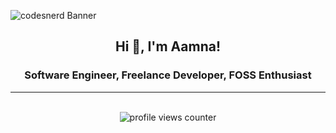 <!-- Banner -->

![codesnerd Banner](https://github.com/codesnerd/codesnerd/assets/70039999/e259a9f1-178b-4ef8-9264-fa423874cb07.gif)

<!-- Introduction -->
<section align="center">
  <h1>Hi 👋, I'm Aamna!</h1>
  <h3>Software Engineer, Freelance Developer, FOSS Enthusiast</h3>
</section>
<hr />
<br />

<!-- Profile Views -->
<div align="center">
  <img src="https://komarev.com/ghpvc/?username=codesnerd&label=Profile%20views&color=2a5fd7&style=flat" alt="profile views counter"/>
</div>
<br />

